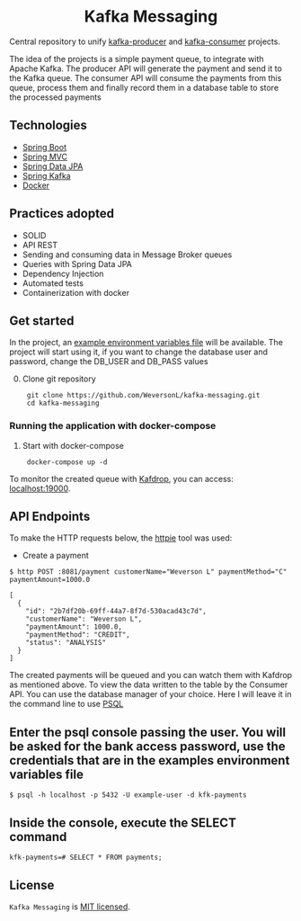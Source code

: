 <h1 align="center">
   Kafka Messaging
</h1>

Central repository to unify [kafka-producer](https://github.com/WeversonL/kafka-producer.git) and [kafka-consumer](https://github.com/WeversonL/kafka-consumer.git) projects. 

The idea of the projects is a simple payment queue, to integrate with Apache Kafka. The producer API will generate the payment and send it to the Kafka queue. The consumer API will consume the payments from this queue, process them and finally record them in a database table to store the processed payments

## Technologies
 
- [Spring Boot](https://spring.io/projects/spring-boot)
- [Spring MVC](https://docs.spring.io/spring-framework/reference/web/webmvc.html)
- [Spring Data JPA](https://spring.io/projects/spring-data-jpa)
- [Spring Kafka](https://docs.spring.io/spring-kafka/reference/html/)
- [Docker](https://docs.docker.com/get-started/)

## Practices adopted

- SOLID
- API REST
- Sending and consuming data in Message Broker queues
- Queries with Spring Data JPA
- Dependency Injection
- Automated tests
- Containerization with docker

## Get started

In the project, an [example environment variables file](example.env) will be available. The project will start using it, if you want to change the database user and password, change the DB_USER and DB_PASS values

0. Clone git repository

        git clone https://github.com/WeversonL/kafka-messaging.git
        cd kafka-messaging

### Running the application with docker-compose

1. Start with docker-compose

        docker-compose up -d

To monitor the created queue with [Kafdrop](https://github.com/obsidiandynamics/kafdrop), you can access: [localhost:19000](http://localhost:8080).

## API Endpoints

To make the HTTP requests below, the [httpie](https://httpie.io) tool was used:

- Create a payment 
```
$ http POST :8081/payment customerName="Weverson L" paymentMethod="C" paymentAmount=1000.0

[
  {
    "id": "2b7df20b-69ff-44a7-8f7d-530acad43c7d",
    "customerName": "Weverson L",
    "paymentAmount": 1000.0,
    "paymentMethod": "CREDIT",
    "status": "ANALYSIS"
  }
]
```

The created payments will be queued and you can watch them with Kafdrop as mentioned above. 
To view the data written to the table by the Consumer API. You can use the database manager of your choice. Here I will leave it in the command line to use [PSQL](https://www.postgresql.org/docs/current/app-psql.html)

## Enter the psql console passing the user. You will be asked for the bank access password, use the credentials that are in the examples environment variables file

```
$ psql -h localhost -p 5432 -U example-user -d kfk-payments
```

## Inside the console, execute the SELECT command

```
kfk-payments=# SELECT * FROM payments;
```

## License

`Kafka Messaging` is [MIT licensed](LICENSE).